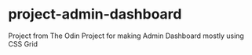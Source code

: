 # project-admin-dashboard
Project from The Odin Project for making Admin Dashboard mostly using CSS Grid
